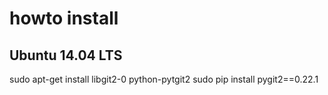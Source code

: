 # howto install

## Ubuntu 14.04 LTS

sudo apt-get install libgit2-0 python-pytgit2
sudo pip install pygit2==0.22.1

